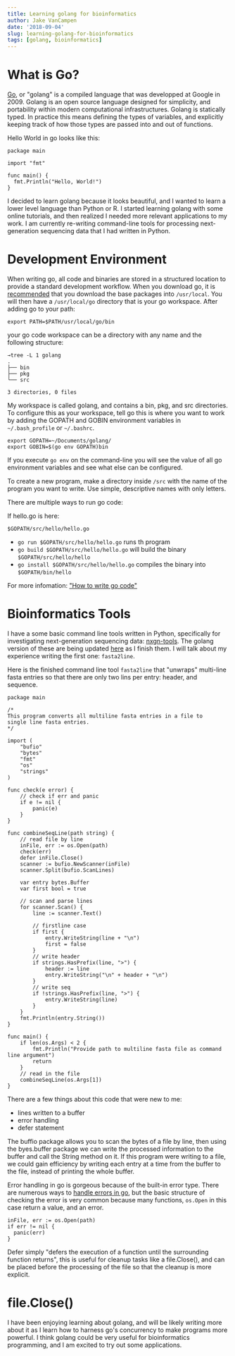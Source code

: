 ```yaml
---
title: Learning golang for bioinformatics
author: Jake VanCampen
date: '2018-09-04'
slug: learning-golang-for-bioinformatics
tags: [golang, bioinformatics]
---
```


# What is Go? 

[Go](https://golang.org/), or "golang" is a compiled language that was developped at Google in 2009. Golang is an open source language designed for simplicity, and portability within modern computational infrastructures. Golang is statically typed. In practice this means defining the types of variables, and explicitly keeping track of how those types are passed into and out of functions.

Hello World in go looks like this: 

```golang
package main

import "fmt"

func main() {
  fmt.Println("Hello, World!")
}
```

I decided to learn golang because it looks beautiful, and I wanted to learn a lower level language than Python or R. I started learning golang with some online tutorials, and then realized I needed more relevant applications to my work. I am currently re-writing command-line tools for processing next-generation sequencing data that I had written in Python. 

# Development Environment

When writing go, all code and binaries are stored in a structured location to provide a standard development workflow. When you download go, it is [recommended](https://golang.org/doc/install) that you download the base packages into `/usr/local`. You will then have a `/usr/local/go` directory that is your go workspace. After adding go to your path:

`export PATH=$PATH/usr/local/go/bin` 

your go code workspace can be a directory with any name and the following structure: 

```
→tree -L 1 golang
.
├── bin
├── pkg
└── src

3 directories, 0 files
```

My workspace is called golang, and contains a bin, pkg, and src directories. To configure this as your workspace, tell go this is where you want to work by adding the GOPATH and GOBIN environment variables in `~/.bash_profile` or `~/.bashrc`.

```
export GOPATH=~/Documents/golang/
export GOBIN=$(go env GOPATH)bin
```

If you execute `go env` on the command-line you will see the value of all go environment variables and see what else can be configured. 

To create a new program, make a directory inside `/src` with the name of the program you want to write. Use simple, descriptive names with only letters. 

There are multiple ways to run go code:

If hello.go is here:

`$GOPATH/src/hello/hello.go`

 - `go run $GOPATH/src/hello/hello.go` runs th program 
 - `go build $GOPATH/src/hello/hello.go` will build the binary `$GOPATH/src/hello/hello` 
 - `go install $GOPATH/src/hello/hello.go` compiles the binary into `$GOPATH/bin/hello` 

For more infomation: ["How to write go code"](https://golang.org/doc/code.html)

# Bioinformatics Tools

I have a some basic command line tools written in Python, specifically for investigating next-generation sequencing data: [nxgn-tools](https://github.com/jakevc/nxgn-tools). The golang version of these are being updated [here](https://github.com/jakevc/nxgnTools) as I finish them. I will talk about my experience writing the first one: `fasta2line`. 

Here is the finished command line tool `fasta2line` that "unwraps" multi-line fasta entries so that there are only two lins per entry: header, and sequence.

```
package main

/*
This program converts all multiline fasta entries in a file to
single line fasta entries.
*/

import (
	"bufio"
	"bytes"
	"fmt"
	"os"
	"strings"
)

func check(e error) {
	// check if err and panic
	if e != nil {
		panic(e)
	}
}

func combineSeqLine(path string) {
	// read file by line
	inFile, err := os.Open(path)
	check(err)
	defer inFile.Close()
	scanner := bufio.NewScanner(inFile)
	scanner.Split(bufio.ScanLines)

	var entry bytes.Buffer
	var first bool = true

	// scan and parse lines
	for scanner.Scan() {
		line := scanner.Text()

		// firstline case
		if first {
			entry.WriteString(line + "\n")
			first = false
		}
		// write header
		if strings.HasPrefix(line, ">") {
			header := line
			entry.WriteString("\n" + header + "\n")
		}
		// write seq
		if !strings.HasPrefix(line, ">") {
			entry.WriteString(line)
		}
	}
	fmt.Println(entry.String())
}

func main() {
	if len(os.Args) < 2 {
		fmt.Println("Provide path to multiline fasta file as command line argument")
		return
	}
	// read in the file
	combineSeqLine(os.Args[1])
}
```

There are a few things about this code that were new to me: 

  - lines written to a buffer
  - error handling
  - defer statement 
  
  
The buffio package allows you to scan the bytes of a file by line, then using the byes.buffer package we can write the processed information to the buffer and call the String method on it. If this program were writing to a file, we could gain efficiency by writing each entry at a time from the buffer to the file, instead of printing the whole buffer. 

Error handling in go is gorgeous because of the built-in error type. There are numerous ways to [handle errors in go](https://blog.golang.org/error-handling-and-go), but the basic structure of checking the error is very common because many functions, `os.Open` in this case return a value, and an error. 

```
inFile, err := os.Open(path)
if err != nil {
  panic(err)
}
```
  
Defer simply "defers the execution of a function until the surrounding function returns", this is useful for cleanup tasks like a file.Close(), and can be placed before the processing of the file so that the cleanup is more explicit.

# file.Close()

I have been enjoying learning about golang, and will be likely writing more about it as I learn how to harness go's concurrency to make programs more powerful. I think golang could be very useful for bioinformatics programming, and I am excited to try out some applications.
